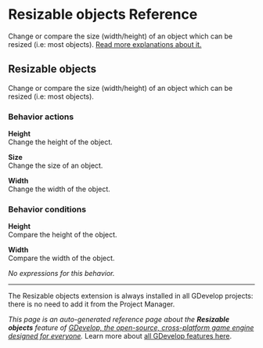 # Resizable objects Reference

Change or compare the size (width/height) of an object which can be resized (i.e: most objects). [Read more explanations about it.](/gdevelop5/objects)



## Resizable objects 

Change or compare the size (width/height) of an object which can be resized (i.e: most objects). 

### Behavior actions

**Height**  
Change the height of the object.

**Size**  
Change the size of an object.

**Width**  
Change the width of the object.

### Behavior conditions

**Height**  
Compare the height of the object.

**Width**  
Compare the width of the object.

_No expressions for this behavior._




---

The Resizable objects extension is always installed in all GDevelop projects: there is no need to add it from the Project Manager.

*This page is an auto-generated reference page about the **Resizable objects** feature of [GDevelop, the open-source, cross-platform game engine designed for everyone](https://gdevelop.io/).* Learn more about [all GDevelop features here](/gdevelop5/all-features).